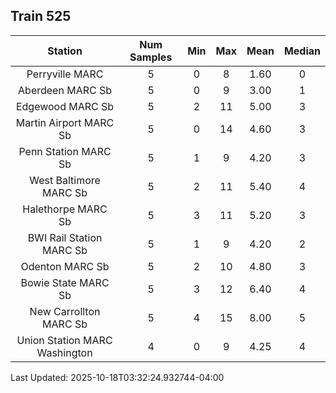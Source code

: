 ## Train 525

| Station | Num Samples | Min | Max | Mean | Median |
| :-----: | :---------: | :-: | :-: | :--: | :----: |
| Perryville MARC | 5 | 0 | 8 | 1.60 | 0 |
| Aberdeen MARC Sb | 5 | 0 | 9 | 3.00 | 1 |
| Edgewood MARC Sb | 5 | 2 | 11 | 5.00 | 3 |
| Martin Airport MARC Sb | 5 | 0 | 14 | 4.60 | 3 |
| Penn Station MARC Sb | 5 | 1 | 9 | 4.20 | 3 |
| West Baltimore MARC Sb | 5 | 2 | 11 | 5.40 | 4 |
| Halethorpe MARC Sb | 5 | 3 | 11 | 5.20 | 3 |
| BWI Rail Station MARC Sb | 5 | 1 | 9 | 4.20 | 2 |
| Odenton MARC Sb | 5 | 2 | 10 | 4.80 | 3 |
| Bowie State MARC Sb | 5 | 3 | 12 | 6.40 | 4 |
| New Carrollton MARC Sb | 5 | 4 | 15 | 8.00 | 5 |
| Union Station MARC Washington | 4 | 0 | 9 | 4.25 | 4 |


Last Updated: 2025-10-18T03:32:24.932744-04:00